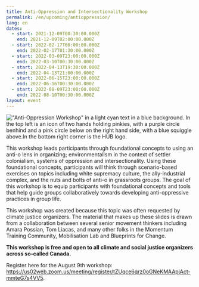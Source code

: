 ```yaml
---
title: Anti-Oppression and Intersectionality Workshop
permalink: /en/upcoming/antioppression/
lang: en
dates:
  - start: 2021-12-09T00:30:00.000Z
    end: 2021-12-09T02:00:00.000Z
  - start: 2022-02-17T00:00:00.000Z
    end: 2022-02-17T01:30:00.000Z
  - start: 2022-03-09T23:00:00.000Z
    end: 2022-03-10T00:30:00.000Z
  - start: 2022-04-13T19:30:00.000Z
    end: 2022-04-13T21:00:00.000Z
  - start: 2022-06-15T23:00:00.000Z
    end: 2022-06-16T00:30:00.000Z
  - start: 2022-08-09T23:00:00.000Z
    end: 2022-08-10T00:30:00.000Z
layout: event
---
```

!["Anti-Oppression Workshop" in a light cyan text in a blue background. In the top left is an icon of two hands holding pinkies, with a purple circle benhind and a pink circle below on the right hand side, with a blue squiggle above.In the bottom right corner is the HUB logo.](/media/anti-oppression_and_intersectionality_websitezoom_banner.png "Anti-Oppression Workshop")

<!--StartFragment-->

This workshop leads participants through foundational concepts to using an anti-o lens in organizing; environmentalism in the context of settler colonialism, systems of oppression and intersectionality. Using these foundational concepts, participants will think through scenario-based exercises on topics including white supremacy culture, the ally-industrial complex, and the nuts and bolts of anti-o in grassroots groups. The goal of this workshop is to equip participants with foundational concepts and tools that help guide groups collaboratively towards developing anti-oppressive practices in group life.

This workshop was created because this topic was often requested by climate justice organizers. The material that makes up these slides is drawn from a collaboration between several senior movement thinkers including Amara Possian, Tom Liacas, and many other folks in the Momentum Training Community, Mobilisation Lab and Blueprints for Change.

**This workshop is free and open to all climate and social justice organizers across so-called Canada.**

<!--EndFragment-->

Register here for the August 9th workshop: <https://us02web.zoom.us/meeting/register/tZUqce6qrz0oGNeKMAApjAct-mmteG7s4VV5>.